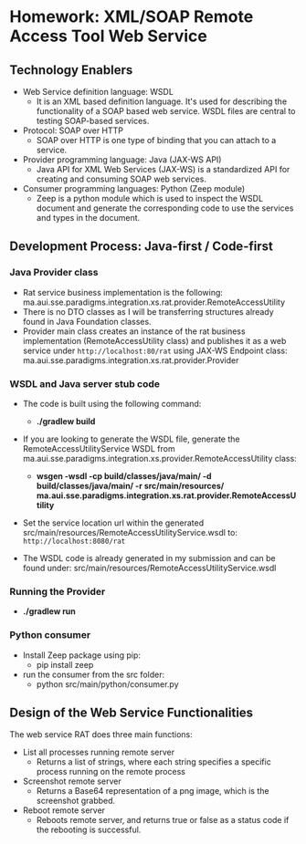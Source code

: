 # Homework: XML/SOAP Remote Access Tool Web Service

## Technology Enablers
- Web Service definition language: WSDL
    - It is an XML based definition language. It's used for describing the functionality of a SOAP based web service. WSDL files are central to testing SOAP-based services. 
- Protocol: SOAP over HTTP 
    - SOAP over HTTP is one type of binding that you can attach to a service. 
- Provider programming language: Java (JAX-WS API)
    - Java API for XML Web Services (JAX-WS) is a standardized API for creating and consuming SOAP web services.
- Consumer programming languages: Python (Zeep module)
    - Zeep is a python module which is used to inspect the WSDL document and generate the corresponding code to use the services and types in the document.

## Development Process: Java-first / Code-first
### Java Provider class
- Rat service business implementation is the following: ma.aui.sse.paradigms.integration.xs.rat.provider.RemoteAccessUtility
- There is no DTO classes as I will be transferring structures already found in Java Foundation classes.
- Provider main class creates an instance of the rat business implementation (RemoteAccessUtility class) and publishes it as a web service under `http://localhost:80/rat` using JAX-WS Endpoint class: ma.aui.sse.paradigms.integration.xs.rat.provider.Provider

### WSDL and Java server stub code
- The code is built using the following command:
  - **./gradlew build**
- If you are looking to generate the WSDL file, generate the RemoteAccessUtilityService WSDL from ma.aui.sse.paradigms.integration.xs.provider.RemoteAccessUtility class:
  - **wsgen -wsdl -cp build/classes/java/main/ -d build/classes/java/main/ -r src/main/resources/ ma.aui.sse.paradigms.integration.xs.rat.provider.RemoteAccessUtility**
- Set the service location url within the generated src/main/resources/RemoteAccessUtilityService.wsdl to: `http://localhost:8080/rat`

- The WSDL code is already generated in my submission and can be found under: src/main/resources/RemoteAccessUtilityService.wsdl

### Running the Provider
- **./gradlew run**

### Python consumer
- Install Zeep package using pip:
  - pip install zeep
- run the consumer from the src folder:
  - python src/main/python/consumer.py

## Design of the Web Service Functionalities
The web service RAT does three main functions:
- List all processes running remote server
    - Returns a list of strings, where each string specifies a specific process running on the remote process
- Screenshot remote server
    - Returns a Base64 representation of a png image, which is the screenshot grabbed.
- Reboot remote server
    - Reboots remote server, and returns true or false as a status code if the rebooting is successful.
